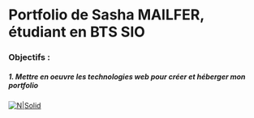 # Portfolio de Sasha MAILFER, étudiant en BTS SIO
### Objectifs :
##### 1. Mettre en oeuvre les technologies web pour créer et héberger mon portfolio
[![N|Solid](https://netbeans.apache.org/images/apache-netbeans.svg)](https://netbeans.apache.org/)
